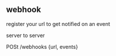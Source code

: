 ---
---
## webhook

register your url to get notified on an event 

server to server 

POSt /webhooks {url, events}


